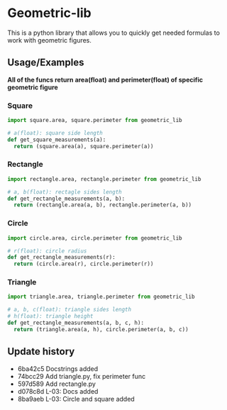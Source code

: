 
# Geometric-lib

This is a python library that allows you to quickly get needed formulas to work with geometric figures.


## Usage/Examples
**All of the funcs return area(float) and perimeter(float) of specific geometric figure**
### Square
```python
import square.area, square.perimeter from geometric_lib

# a(float): square side length
def get_square_measurements(a):
  return (square.area(a), square.perimeter(a))
```
### Rectangle
```python
import rectangle.area, rectangle.perimeter from geometric_lib

# a, b(float): rectagle sides length
def get_rectangle_measurements(a, b):
  return (rectangle.area(a, b), rectangle.perimeter(a, b))
```
### Circle
```python
import circle.area, circle.perimeter from geometric_lib

# r(float): circle radius
def get_rectangle_measurements(r):
  return (circle.area(r), circle.perimeter(r))
```
### Triangle
```python
import triangle.area, triangle.perimeter from geometric_lib

# a, b, c(float): triangle sides length
# h(float): triangle height
def get_rectangle_measurements(a, b, c, h):
  return (triangle.area(a, h), circle.perimeter(a, b, c))
```
## Update history
* 6ba42c5 Docstrings added
* 74bcc29 Add triangle.py, fix perimeter func
* 597d589 Add rectangle.py
* d078c8d L-03: Docs added
* 8ba9aeb L-03: Circle and square added
